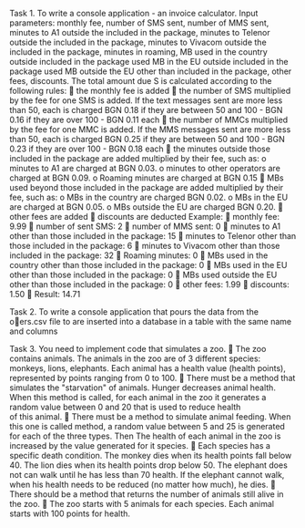 Task 1. To write a console application - an invoice calculator.
Input parameters: monthly fee, number of SMS sent, number of MMS sent, minutes to 
A1 outside the included in the package, minutes to Telenor outside the included in the package, minutes to 
Vivacom outside the included in the package, minutes in roaming, MB used in the country outside 
included in the package used MB in the EU outside included in the package used MB outside the EU 
other than included in the package, other fees, discounts.
The total amount due S is calculated according to the following rules:
 the monthly fee is added
 the number of SMS multiplied by the fee for one SMS is added. If the text messages sent are more
less than 50, each is charged BGN 0.18 if they are between 50 and 100 - BGN 0.16 if they are over 100 - 
BGN 0.11 each
 the number of MMCs multiplied by the fee for one MMC is added. If the MMS messages sent are more
less than 50, each is charged BGN 0.25 if they are between 50 and 100 - BGN 0.23 if they are over 100 - 
BGN 0.18 each
 the minutes outside those included in the package are added multiplied by their fee, such as:
o minutes to A1 are charged at BGN 0.03.
o minutes to other operators are charged at BGN 0.09.
o Roaming minutes are charged at BGN 0.15
 MBs used beyond those included in the package are added multiplied by their fee, such as:
o MBs in the country are charged BGN 0.02.
o MBs in the EU are charged at BGN 0.05.
o MBs outside the EU are charged BGN 0.20.
 other fees are added
 discounts are deducted
Example:
 monthly fee: 9.99
 number of sent SMS: 2
 number of MMS sent: 0
 minutes to A1 other than those included in the package: 15
 minutes to Telenor other than those included in the package: 6
 minutes to Vivacom other than those included in the package: 32
 Roaming minutes: 0
 MBs used in the country other than those included in the package: 0
 MBs used in the EU other than those included in the package: 0
 MBs used outside the EU other than those included in the package: 0
 other fees: 1.99
 discounts: 1.50
 Result: 14.71

Task 2. To write a console application that pours the data from the oers.csv file to 
are inserted into a database in a table with the same name and columns

 Task 3. You need to implement code that simulates a zoo. 
  The zoo contains animals. The animals in the zoo are of 3 different species: 
 monkeys, lions, elephants.    Each animal has a health value (health points), 
 represented by points ranging from 0 to 100.
  There must be a method that simulates the "starvation" of animals.    Hunger decreases 
 animal health.    When this method is called, for each animal in the zoo it 
 generates a random value between 0 and 20 that is used to reduce health  
 of this animal.
  There must be a method to simulate animal feeding.   When this one is called 
 method, a random value between 5 and 25 is generated for each of the three types. Then 
 The health of each animal in the zoo is increased by the value generated for it 
 species.
  Each species has a specific death condition. The monkey dies when its health 
 points fall below 40. The lion dies when its health points drop below 50. The elephant does not 
 can walk until he has less than 70 health. If the elephant cannot walk, 
 when his health needs to be reduced (no matter how much), he dies.
  There should be a method that returns the number of animals still alive in the zoo.
  The zoo starts with 5 animals for each species.    Each animal starts with 100 points for 
 health.
